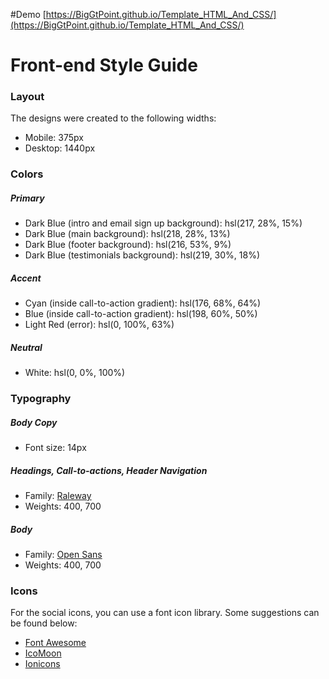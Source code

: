 
#Demo
[https://BigGtPoint.github.io/Template_HTML_And_CSS/](https://BigGtPoint.github.io/Template_HTML_And_CSS/)


# Front-end Style Guide

### Layout

The designs were created to the following widths:

- Mobile: 375px
- Desktop: 1440px

### Colors

##### Primary  

- Dark Blue (intro and email sign up background): hsl(217, 28%, 15%)
- Dark Blue (main background): hsl(218, 28%, 13%)
- Dark Blue (footer background): hsl(216, 53%, 9%)
- Dark Blue (testimonials background): hsl(219, 30%, 18%)

##### Accent

- Cyan (inside call-to-action gradient): hsl(176, 68%, 64%)
- Blue (inside call-to-action gradient): hsl(198, 60%, 50%)
- Light Red (error): hsl(0, 100%, 63%)

##### Neutral

- White: hsl(0, 0%, 100%)

### Typography

##### Body Copy

- Font size: 14px

##### Headings, Call-to-actions, Header Navigation

- Family: [Raleway](https://fonts.google.com/specimen/Raleway)
- Weights: 400, 700

##### Body

- Family: [Open Sans](https://fonts.google.com/specimen/Open+Sans)
- Weights: 400, 700

### Icons

For the social icons, you can use a font icon library. Some suggestions can be found below:

- [Font Awesome](https://fontawesome.com/)
- [IcoMoon](https://icomoon.io/)
- [Ionicons](https://ionicons.com/)

